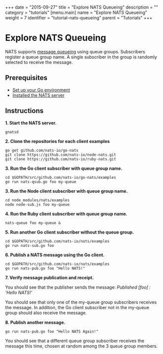 +++
date = "2015-09-27"
title = "Explore NATS Queueing"
description = ""
category = "tutorials"
[menu.main]
  name = "Explore NATS Queueing"
  weight = 7
  identifier = "tutorial-nats-queueing"
  parent = "Tutorials"
+++

# Explore NATS Queueing

NATS supports [message queueing](/documentation/concepts/nats-queueing/) using queue groups. Subscribers register a queue group name. A single subscriber in the group is randomly selected to receive the message.

## Prerequisites

- [Set up your Go environment](/documentation/tutorials/go-install/)
- [Installed the NATS server](/documentation/tutorials/gnatsd-install/)

## Instructions

**1. Start the NATS server.**

```
gnatsd
```

**2. Clone the repositories for each client examples**

```
go get github.com/nats-io/go-nats
git clone https://github.com/nats-io/node-nats.git
git clone https://github.com/nats-io/ruby-nats.git
```

**3. Run the Go client subscriber with queue group name.**

```
cd $GOPATH/src/github.com/nats-io/go-nats/examples
go run nats-qsub.go foo my-queue
```

**3. Run the Node client subscriber with queue group name.**

```
cd node_modules/nats/examples
node node-sub.js foo my-queue
```

**4. Run the Ruby client subscriber with queue group name.**

```
nats-queue foo my-queue &
```

**5. Run another Go client subscriber **without** the queue group.**

```
cd $GOPATH/src/github.com/nats-io/nats/examples
go run nats-sub.go foo
```

**6. Publish a NATS message using the Go client.**

```
cd $GOPATH/src/github.com/nats-io/nats/examples
go run nats-pub.go foo "Hello NATS!"
```

**7. Verify message publication and receipt.**

You should see that the publisher sends the message: *Published [foo] : 'Hello NATS!'*

You should see that only one of the my-queue group subscribers receives the message. In addition, the Go client subscriber not in the my-queue group should also receive the message.

**8. Publish another message.**

```
go run nats-pub.go foo "Hello NATS Again!"
```

You should see that a different queue group subscriber receives the message this time, chosen at random among the 3 queue group members.

